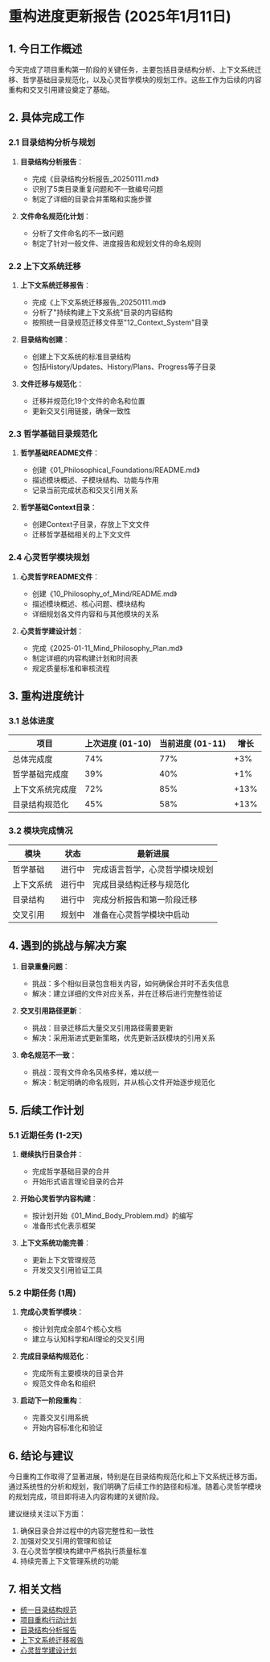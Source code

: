 # 重构进度更新报告 (2025年1月11日)

## 1. 今日工作概述

今天完成了项目重构第一阶段的关键任务，主要包括目录结构分析、上下文系统迁移、哲学基础目录规范化，以及心灵哲学模块的规划工作。这些工作为后续的内容重构和交叉引用建设奠定了基础。

## 2. 具体完成工作

### 2.1 目录结构分析与规划

1. **目录结构分析报告**：
   - 完成《目录结构分析报告_20250111.md》
   - 识别了5类目录重复问题和不一致编号问题
   - 制定了详细的目录合并策略和实施步骤

2. **文件命名规范化计划**：
   - 分析了文件命名的不一致问题
   - 制定了针对一般文件、进度报告和规划文件的命名规则

### 2.2 上下文系统迁移

1. **上下文系统迁移报告**：
   - 完成《上下文系统迁移报告_20250111.md》
   - 分析了"持续构建上下文系统"目录的内容结构
   - 按照统一目录规范迁移文件至"12_Context_System"目录

2. **目录结构创建**：
   - 创建上下文系统的标准目录结构
   - 包括History/Updates、History/Plans、Progress等子目录

3. **文件迁移与规范化**：
   - 迁移并规范化19个文件的命名和位置
   - 更新交叉引用链接，确保一致性

### 2.3 哲学基础目录规范化

1. **哲学基础README文件**：
   - 创建《01_Philosophical_Foundations/README.md》
   - 描述模块概述、子模块结构、功能与作用
   - 记录当前完成状态和交叉引用关系

2. **哲学基础Context目录**：
   - 创建Context子目录，存放上下文文件
   - 迁移哲学基础相关的上下文文件

### 2.4 心灵哲学模块规划

1. **心灵哲学README文件**：
   - 创建《10_Philosophy_of_Mind/README.md》
   - 描述模块概述、核心问题、模块结构
   - 详细规划各文件内容和与其他模块的关系

2. **心灵哲学建设计划**：
   - 完成《2025-01-11_Mind_Philosophy_Plan.md》
   - 制定详细的内容构建计划和时间表
   - 规定质量标准和审核流程

## 3. 重构进度统计

### 3.1 总体进度

| 项目 | 上次进度 (01-10) | 当前进度 (01-11) | 增长 |
|------|--------------|--------------|-----|
| 总体完成度 | 74% | 77% | +3% |
| 哲学基础完成度 | 39% | 40% | +1% |
| 上下文系统完成度 | 72% | 85% | +13% |
| 目录结构规范化 | 45% | 58% | +13% |

### 3.2 模块完成情况

| 模块 | 状态 | 最新进展 |
|-----|------|---------|
| 哲学基础 | 进行中 | 完成语言哲学，心灵哲学模块规划 |
| 上下文系统 | 进行中 | 完成目录结构迁移与规范化 |
| 目录结构 | 进行中 | 完成分析报告和第一阶段迁移 |
| 交叉引用 | 规划中 | 准备在心灵哲学模块中启动 |

## 4. 遇到的挑战与解决方案

1. **目录重叠问题**：
   - 挑战：多个相似目录包含相关内容，如何确保合并时不丢失信息
   - 解决：建立详细的文件对应关系，并在迁移后进行完整性验证

2. **交叉引用路径更新**：
   - 挑战：目录迁移后大量交叉引用路径需要更新
   - 解决：采用渐进式更新策略，优先更新活跃模块的引用关系

3. **命名规范不一致**：
   - 挑战：现有文件命名风格多样，难以统一
   - 解决：制定明确的命名规则，并从核心文件开始逐步规范化

## 5. 后续工作计划

### 5.1 近期任务 (1-2天)

1. **继续执行目录合并**：
   - 完成哲学基础目录的合并
   - 开始形式语言理论目录的合并

2. **开始心灵哲学内容构建**：
   - 按计划开始《01_Mind_Body_Problem.md》的编写
   - 准备形式化表示框架

3. **上下文系统功能完善**：
   - 更新上下文管理规范
   - 开发交叉引用验证工具

### 5.2 中期任务 (1周)

1. **完成心灵哲学模块**：
   - 按计划完成全部4个核心文档
   - 建立与认知科学和AI理论的交叉引用

2. **完成目录结构规范化**：
   - 完成所有主要模块的目录合并
   - 规范文件命名和组织

3. **启动下一阶段重构**：
   - 完善交叉引用系统
   - 开始内容标准化和验证

## 6. 结论与建议

今日重构工作取得了显著进展，特别是在目录结构规范化和上下文系统迁移方面。通过系统性的分析和规划，我们明确了后续工作的路径和标准。随着心灵哲学模块的规划完成，项目即将进入内容构建的关键阶段。

建议继续关注以下方面：

1. 确保目录合并过程中的内容完整性和一致性
2. 加强对交叉引用的管理和验证
3. 在心灵哲学模块构建中严格执行质量标准
4. 持续完善上下文管理系统的功能

## 7. 相关文档

- [统一目录结构规范](./统一目录结构规范.md)
- [项目重构行动计划](./项目重构行动计划_20250110.md)
- [目录结构分析报告](./目录结构分析报告_20250111.md)
- [上下文系统迁移报告](./12_Context_System/Progress/2025-01-11_Context_Migration_Report.md)
- [心灵哲学建设计划](./01_Philosophical_Foundations/10_Philosophy_of_Mind/2025-01-11_Mind_Philosophy_Plan.md)
